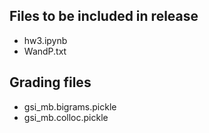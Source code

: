 ## Files to be included in release 

- hw3.ipynb 
- WandP.txt

## Grading files 

- gsi_mb.bigrams.pickle
- gsi_mb.colloc.pickle